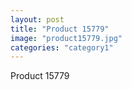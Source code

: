 ```yaml
---
layout: post
title: "Product 15779"
image: "product15779.jpg"
categories: "category1"
---
```

Product 15779
